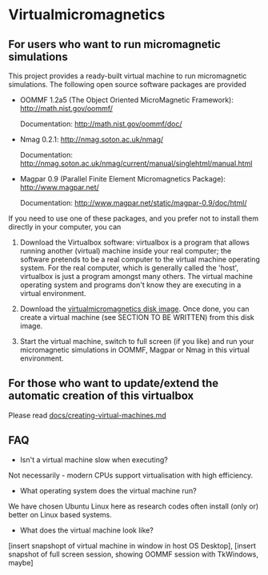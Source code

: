 # Virtualmicromagnetics

## For users who want to run micromagnetic simulations

This project provides a ready-built virtual machine to run micromagnetic simulations. The following open source software packages are provided

* OOMMF 1.2a5 (The Object Oriented MicroMagnetic Framework): http://math.nist.gov/oommf/

  Documentation: http://math.nist.gov/oommf/doc/

* Nmag 0.2.1: http://nmag.soton.ac.uk/nmag/

  Documentation: http://nmag.soton.ac.uk/nmag/current/manual/singlehtml/manual.html

* Magpar 0.9 (Parallel Finite Element Micromagnetics Package): http://www.magpar.net/

  Documentation: http://www.magpar.net/static/magpar-0.9/doc/html/


If you need to use one of these packages, and you prefer not to install them directly in your computer, you can

1. Download the Virtualbox software: virtualbox is a program that allows running another (virtual) machine inside your real computer; the software pretends to be a real computer to the virtual machine operating system. For the real computer, which is generally called the 'host', virtualbox is just a program amongst many others. The virtual machine operating system and programs don't know they are executing in a virtual environment.

2. Download the [virtualmicromagnetics disk image](https://www.dropbox.com/s/1wzqdh6j2iau50u/virtualmicromagnetics_full_9df447e4cc.zip?dl=0). Once done, you can create a virtual machine (see SECTION TO BE WRITTEN) from this disk image.

3. Start the virtual machine, switch to full screen (if you like) and run your micromagnetic simulations in OOMMF, Magpar or Nmag in this virtual environment.


## For those who want to update/extend the automatic creation of this virtualbox 

Please read [docs/creating-virtual-machines.md](https://github.com/fangohr/virtualmicromagnetics/blob/master/creating-virtual-machines.md)

## FAQ

* Isn't a virtual machine slow when executing?

Not necessarily - modern CPUs support virtualisation with high efficiency.

* What operating system does the virtual machine run?

We have chosen Ubuntu Linux here as research codes often install (only or) better on Linux based systems.

* What does the virtual machine look like?

[insert snapshopt of virtual machine in window in host OS Desktop], [insert snapshot of full screen session, showing OOMMF session with TkWindows, maybe]

